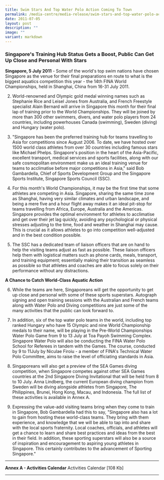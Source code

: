 ```yaml
---
title: Swim Stars And Top Water Polo Action Coming To Town
permalink: /media-centre/media-release/swim-stars-and-top-water-polo-action-coming-to-town/
date: 2011-07-05
layout: post
description: ""
image: ""
variant: markdown
---
```

### **Singapore's Training Hub Status Gets a Boost, Public Can Get Up Close and Personal With Stars**

**Singapore, 5 July 2011** - Some of the world's top swim nations have chosen Singapore as the venue for their final preparations en route to what is the biggest aquatics competition this year - the 14th FINA World Championships, held in Shanghai, China from 16-31 July 2011.

2. World-renowned and Olympic gold medal winning names such as Stephanie Rice and Leisel Jones from Australia, and French Freestyle specialist Alain Bernard will arrive in Singapore this month for their final lap of training prior to the World Championships. They will be joined by more than 300 other swimmers, divers, and water polo players from 24 countries, including powerhouses Canada (swimming), Sweden (diving) and Hungary (water polo).

3. "Singapore has been the preferred training hub for teams travelling to Asia for competitions since August 2006. To date, we have hosted over 1500 world class athletes from over 30 countries including famous stars like Michael Phelps. Singapore's position in the heart of the Asia-Pacific, excellent transport, medical services and sports facilities, along with our safe cosmopolitan environment make us an ideal training venue for teams to acclimatise before major competitions in Asia," said Bob Gambardella, Chief of Sports Development Group and the Singapore Sports Institute, Singapore Sports Council (SSC).

4. For this month's World Championships, it may be the first time that some athletes are competing in Asia. Singapore, sharing the same time zone as Shanghai, having very similar climates and urban landscape, and being a mere five and a hour flight away makes it an ideal pit-stop for teams travelling from Africa, Europe, Australia and the Americas. Singapore provides the optimal environment for athletes to acclimatise and get over their jet lag quickly, avoiding any psychological or physical stresses adjusting to the time, food and weather in Shanghai may cause. This is crucial as it allows athletes to go into competition well-adjusted and in the best condition possible.

5. The SSC has a dedicated team of liaison officers that are on hand to help the visiting teams adjust as fast as possible. These liaison officers help them with logistical matters such as phone cards, meals, transport, and training equipment; essentially making their transition as seamless as possible so that athletes and coaches are able to focus solely on their performance without any distractions.

**A Chance to Catch World-Class Aquatic Action**

6. While the teams are here, Singaporeans will get the opportunity to get up close and personal with some of these sports superstars. Autograph signing and open training sessions with the Australian and French teams along with Water Polo and Diving competitions are just some of the many activities that the public can look forward to.

7. In addition, six of the top water polo teams in the world, including top ranked Hungary who have 15 Olympic and nine World Championship medals to their name, will be playing in the Pre-World Championships Water Polo Game from 9 to 13 July at Toa Payoh Swimming Complex. Singapore Water Polo will also be conducting the FINA Water Polo School for Referees in tandem with the Games. The course, conducted by 9 to 11July by Niculae Firoiu - a member of FINA's Technical Water Polo Committee, aims to raise the level of officiating standards in Asia.

8. Singaporeans will also get a preview of the SEA Games diving competition, when Singapore competes against other SEA Games countries at the 2nd Singapore Diving Invitational that will be held from 8 to 10 July. Anna Lindberg, the current European diving champion from Sweden will be diving alongside athletes from Singapore, The Philippines, Brunei, Hong Kong, Macau, and Indonesia. The full list of these activities is available in Annex A.

9. Expressing the value-add visiting teams bring when they come to train in Singapore, Bob Gambardella had this to say, "Singapore also has a lot to gain from hosting these world-class teams. They bring with them experience, and knowledge that we will be able to tap into and share with the local sports fraternity. Local coaches, officials, and athletes will get a chance to learn and share best practices and ideas from the best in their field. In addition, these sporting superstars will also be a source of inspiration and encouragement to aspiring young athletes in Singapore. This certainly contributes to the advancement of Sporting Singapore."

---

**Annex A - Activities Calendar**
Activities Calendar [108 Kb]

---
